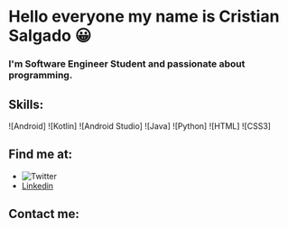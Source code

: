 # Hello everyone my name is Cristian Salgado 😀


### I'm Software Engineer Student and passionate about programming.

## Skills:
![Android]
![Kotlin]
![Android Studio]
![Java]
![Python]
![HTML]
![CSS3]

## Find me at:
- ![Twitter](https://img.shields.io/twitter/follow/Criss_A_S?style=social)
- [Linkedin](https://www.linkedin.com/in/cristian-avenda%C3%B1o-salgado-04918b20a/)


## Contact me:

